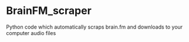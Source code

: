 # BrainFM_scraper
Python code which automatically scraps brain.fm and downloads to your computer audio files
